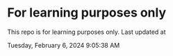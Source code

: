 # For learning purposes only
This repo is for learning purposes only.
Last updated at

Tuesday, February 6, 2024 9:05:38 AM

